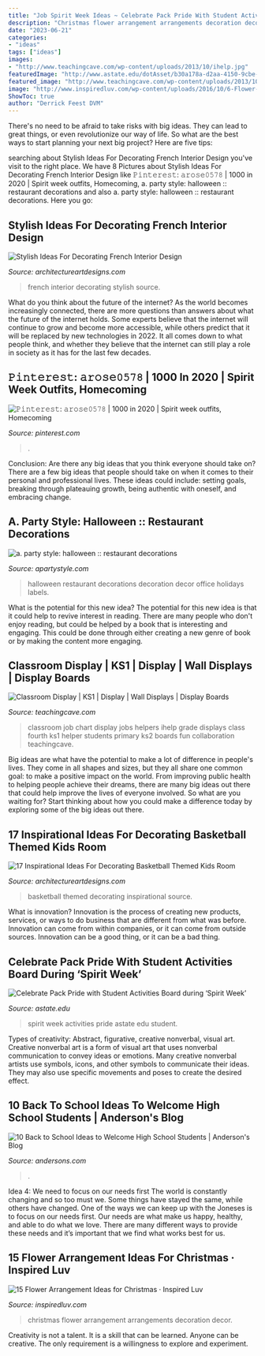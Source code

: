```yaml
---
title: "Job Spirit Week Ideas ~ Celebrate Pack Pride With Student Activities Board During ‘spirit Week’"
description: "Christmas flower arrangement arrangements decoration decor"
date: "2023-06-21"
categories:
- "ideas"
tags: ["ideas"]
images:
- "http://www.teachingcave.com/wp-content/uploads/2013/10/ihelp.jpg"
featuredImage: "http://www.astate.edu/dotAsset/b30a178a-d2aa-4150-9cbe-b362fa614f0f"
featured_image: "http://www.teachingcave.com/wp-content/uploads/2013/10/ihelp.jpg"
image: "http://www.inspiredluv.com/wp-content/uploads/2016/10/6-Flower-Arrangements-for-Christmas.jpg"
ShowToc: true
author: "Derrick Feest DVM"
---
```



There's no need to be afraid to take risks with big ideas. They can lead to great things, or even revolutionize our way of life. So what are the best ways to start planning your next big project? Here are five tips:

	

		
searching about Stylish Ideas For Decorating French Interior Design you've visit to the right place. We have 8 Pictures about Stylish Ideas For Decorating French Interior Design like 𝙿𝚒𝚗𝚝𝚎𝚛𝚎𝚜𝚝: 𝚊𝚛𝚘𝚜𝚎𝟶𝟻𝟽𝟾 | 1000 in 2020 | Spirit week outfits, Homecoming, a. party style: halloween :: restaurant decorations and also a. party style: halloween :: restaurant decorations. Here you go:
		
    
## Stylish Ideas For Decorating French Interior Design

<img loading=lazy src="https://www.architectureartdesigns.com/wp-content/uploads/2017/01/4-50.jpg" onerror="this.onerror=null;this.src='https://tse4.mm.bing.net/th?id=OIP.V-qzSj0OMxF_zwdIkIHWzAHaLH&amp;pid=15.1';" alt="Stylish Ideas For Decorating French Interior Design">

_Source: architectureartdesigns.com_

>french interior decorating stylish source. 

	

What do you think about the future of the internet?
As the world becomes increasingly connected, there are more questions than answers about what the future of the internet holds. Some experts believe that the internet will continue to grow and become more accessible, while others predict that it will be replaced by new technologies in 2022. It all comes down to what people think, and whether they believe that the internet can still play a role in society as it has for the last few decades.

    
## 𝙿𝚒𝚗𝚝𝚎𝚛𝚎𝚜𝚝: 𝚊𝚛𝚘𝚜𝚎𝟶𝟻𝟽𝟾 | 1000 In 2020 | Spirit Week Outfits, Homecoming

<img loading=lazy src="https://i.pinimg.com/736x/3c/6d/70/3c6d7081fb48063a5bf3efb8cf4bbc37.jpg" onerror="this.onerror=null;this.src='https://tse2.mm.bing.net/th?id=OIP.TlOXAWx_ZmJgM_lL-zK79wHaJ0&amp;pid=15.1';" alt="𝙿𝚒𝚗𝚝𝚎𝚛𝚎𝚜𝚝: 𝚊𝚛𝚘𝚜𝚎𝟶𝟻𝟽𝟾 | 1000 in 2020 | Spirit week outfits, Homecoming">

_Source: pinterest.com_

>. 

	

Conclusion: Are there any big ideas that you think everyone should take on?
There are a few big ideas that people should take on when it comes to their personal and professional lives. These ideas could include: setting goals, breaking through plateauing growth, being authentic with oneself, and embracing change.

    
## A. Party Style: Halloween :: Restaurant Decorations

<img loading=lazy src="http://2.bp.blogspot.com/-9B9mq2Z07Bo/TqYCT8KdcZI/AAAAAAAABps/0Eb4ecc390Y/s1600/press+halloween+7.jpg" onerror="this.onerror=null;this.src='https://tse1.mm.bing.net/th?id=OIP.3TuSy_mzTE9NANtyClbM7wHaJ4&amp;pid=15.1';" alt="a. party style: halloween :: restaurant decorations">

_Source: apartystyle.com_

>halloween restaurant decorations decoration decor office holidays labels. 

	

What is the potential for this new idea?
The potential for this new idea is that it could help to revive interest in reading. There are many people who don't enjoy reading, but could be helped by a book that is interesting and engaging. This could be done through either creating a new genre of book or by making the content more engaging.

    
## Classroom Display | KS1 | Display | Wall Displays | Display Boards

<img loading=lazy src="http://www.teachingcave.com/wp-content/uploads/2013/10/ihelp.jpg" onerror="this.onerror=null;this.src='https://tse1.mm.bing.net/th?id=OIP.jz-K9hgKZfxAyzBIi7K_ZQHaJ3&amp;pid=15.1';" alt="Classroom Display | KS1 | Display | Wall Displays | Display Boards">

_Source: teachingcave.com_

>classroom job chart display jobs helpers ihelp grade displays class fourth ks1 helper students primary ks2 boards fun collaboration teachingcave. 

	

Big ideas are what have the potential to make a lot of difference in people's lives. They come in all shapes and sizes, but they all share one common goal: to make a positive impact on the world. From improving public health to helping people achieve their dreams, there are many big ideas out there that could help improve the lives of everyone involved. So what are you waiting for? Start thinking about how you could make a difference today by exploring some of the big ideas out there.

    
## 17 Inspirational Ideas For Decorating Basketball Themed Kids Room

<img loading=lazy src="http://www.architectureartdesigns.com/wp-content/uploads/2016/11/3-33-630x419.jpg" onerror="this.onerror=null;this.src='https://tse4.mm.bing.net/th?id=OIP.aXazzPFHNMq4xKydr1pUsgHaE7&amp;pid=15.1';" alt="17 Inspirational Ideas For Decorating Basketball Themed Kids Room">

_Source: architectureartdesigns.com_

>basketball themed decorating inspirational source. 

	

What is innovation?
Innovation is the process of creating new products, services, or ways to do business that are different from what was before. Innovation can come from within companies, or it can come from outside sources. Innovation can be a good thing, or it can be a bad thing.

    
## Celebrate Pack Pride With Student Activities Board During ‘Spirit Week’

<img loading=lazy src="http://www.astate.edu/dotAsset/b30a178a-d2aa-4150-9cbe-b362fa614f0f" onerror="this.onerror=null;this.src='https://tse4.mm.bing.net/th?id=OIP.XZFzvvabe5Zp2NDOrtSglQHaLD&amp;pid=15.1';" alt="Celebrate Pack Pride with Student Activities Board during ‘Spirit Week’">

_Source: astate.edu_

>spirit week activities pride astate edu student. 

	

Types of creativity: Abstract, figurative, creative nonverbal, visual art.
Creative nonverbal art is a form of visual art that uses nonverbal communication to convey ideas or emotions. Many creative nonverbal artists use symbols, icons, and other symbols to communicate their ideas. They may also use specific movements and poses to create the desired effect.

    
## 10 Back To School Ideas To Welcome High School Students | Anderson&#039;s Blog

<img loading=lazy src="https://www.andersons.com/blog/wp-content/uploads/2014/07/Homecoming_FANS.jpg" onerror="this.onerror=null;this.src='https://tse1.mm.bing.net/th?id=OIP.xAgfIFOpZWn4dgiym0aPvQAAAA&amp;pid=15.1';" alt="10 Back to School Ideas to Welcome High School Students | Anderson&#039;s Blog">

_Source: andersons.com_

>. 

	

Idea 4: We need to focus on our needs first
The world is constantly changing and so too must we. Some things have stayed the same, while others have changed. One of the ways we can keep up with the Joneses is to focus on our needs first. Our needs are what make us happy, healthy, and able to do what we love. There are many different ways to provide these needs and it’s important that we find what works best for us.

    
## 15 Flower Arrangement Ideas For Christmas · Inspired Luv

<img loading=lazy src="http://www.inspiredluv.com/wp-content/uploads/2016/10/6-Flower-Arrangements-for-Christmas.jpg" onerror="this.onerror=null;this.src='https://tse4.mm.bing.net/th?id=OIP.9nsHSk0VRqhw8Cyhjt_negHaLR&amp;pid=15.1';" alt="15 Flower Arrangement Ideas for Christmas · Inspired Luv">

_Source: inspiredluv.com_

>christmas flower arrangement arrangements decoration decor. 

	

Creativity is not a talent. It is a skill that can be learned. Anyone can be creative. The only requirement is a willingness to explore and experiment.

